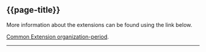 ## {{page-title}}

More information about the extensions can be found using the link below.

<a href="https://www.hl7.org/fhir/R4/extension-organization-period.html">Common Extension organization-period</a>.

---
